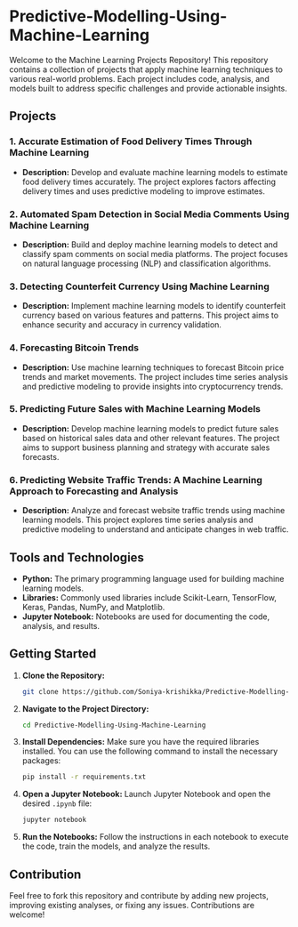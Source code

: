 # Predictive-Modelling-Using-Machine-Learning

Welcome to the Machine Learning Projects Repository! This repository contains a collection of projects that apply machine learning techniques to various real-world problems. Each project includes code, analysis, and models built to address specific challenges and provide actionable insights.

## Projects

### 1. Accurate Estimation of Food Delivery Times Through Machine Learning
- **Description:** Develop and evaluate machine learning models to estimate food delivery times accurately. The project explores factors affecting delivery times and uses predictive modeling to improve estimates.

### 2. Automated Spam Detection in Social Media Comments Using Machine Learning
- **Description:** Build and deploy machine learning models to detect and classify spam comments on social media platforms. The project focuses on natural language processing (NLP) and classification algorithms.

### 3. Detecting Counterfeit Currency Using Machine Learning
- **Description:** Implement machine learning models to identify counterfeit currency based on various features and patterns. This project aims to enhance security and accuracy in currency validation.

### 4. Forecasting Bitcoin Trends
- **Description:** Use machine learning techniques to forecast Bitcoin price trends and market movements. The project includes time series analysis and predictive modeling to provide insights into cryptocurrency trends.

### 5. Predicting Future Sales with Machine Learning Models
- **Description:** Develop machine learning models to predict future sales based on historical sales data and other relevant features. The project aims to support business planning and strategy with accurate sales forecasts.

### 6. Predicting Website Traffic Trends: A Machine Learning Approach to Forecasting and Analysis
- **Description:** Analyze and forecast website traffic trends using machine learning models. This project explores time series analysis and predictive modeling to understand and anticipate changes in web traffic.

## Tools and Technologies

- **Python:** The primary programming language used for building machine learning models.
- **Libraries:** Commonly used libraries include Scikit-Learn, TensorFlow, Keras, Pandas, NumPy, and Matplotlib.
- **Jupyter Notebook:** Notebooks are used for documenting the code, analysis, and results.

## Getting Started

1. **Clone the Repository:**
   ```bash
   git clone https://github.com/Soniya-krishikka/Predictive-Modelling-Using-Machine-Learning.git
   ```

2. **Navigate to the Project Directory:**
   ```bash
   cd Predictive-Modelling-Using-Machine-Learning
   ```

3. **Install Dependencies:**
   Make sure you have the required libraries installed. You can use the following command to install the necessary packages:
   ```bash
   pip install -r requirements.txt
   ```

4. **Open a Jupyter Notebook:**
   Launch Jupyter Notebook and open the desired `.ipynb` file:
   ```bash
   jupyter notebook
   ```

5. **Run the Notebooks:**
   Follow the instructions in each notebook to execute the code, train the models, and analyze the results.

## Contribution

Feel free to fork this repository and contribute by adding new projects, improving existing analyses, or fixing any issues. Contributions are welcome!

